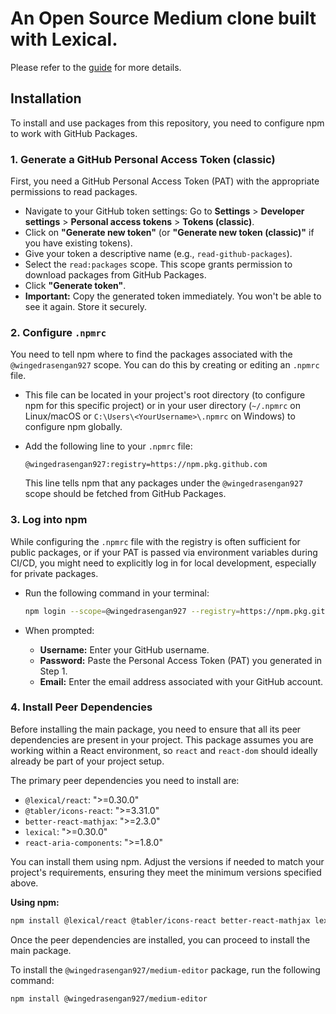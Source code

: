 # An Open Source Medium clone built with Lexical.
Please refer to the [guide](https://medium-editor-lmr5y.ondigitalocean.app/) for more details.

## Installation

To install and use packages from this repository, you need to configure npm to work with GitHub Packages.

### 1. Generate a GitHub Personal Access Token (classic)

First, you need a GitHub Personal Access Token (PAT) with the appropriate permissions to read packages.

*   Navigate to your GitHub token settings: Go to **Settings** > **Developer settings** > **Personal access tokens** > **Tokens (classic)**.
*   Click on **"Generate new token"** (or **"Generate new token (classic)"** if you have existing tokens).
*   Give your token a descriptive name (e.g., `read-github-packages`).
*   Select the `read:packages` scope. This scope grants permission to download packages from GitHub Packages.
*   Click **"Generate token"**.
*   **Important:** Copy the generated token immediately. You won't be able to see it again. Store it securely.

### 2. Configure `.npmrc`

You need to tell npm where to find the packages associated with the `@wingedrasengan927` scope. You can do this by creating or editing an `.npmrc` file.

*   This file can be located in your project's root directory (to configure npm for this specific project) or in your user directory (`~/.npmrc` on Linux/macOS or `C:\Users\<YourUsername>\.npmrc` on Windows) to configure npm globally.
*   Add the following line to your `.npmrc` file:

    ```
    @wingedrasengan927:registry=https://npm.pkg.github.com
    ```

    This line tells npm that any packages under the `@wingedrasengan927` scope should be fetched from GitHub Packages.

### 3. Log into npm

While configuring the `.npmrc` file with the registry is often sufficient for public packages, or if your PAT is passed via environment variables during CI/CD, you might need to explicitly log in for local development, especially for private packages.

*   Run the following command in your terminal:

    ```bash
    npm login --scope=@wingedrasengan927 --registry=https://npm.pkg.github.com
    ```

*   When prompted:
    *   **Username:** Enter your GitHub username.
    *   **Password:** Paste the Personal Access Token (PAT) you generated in Step 1.
    *   **Email:** Enter the email address associated with your GitHub account.

### 4. Install Peer Dependencies

Before installing the main package, you need to ensure that all its peer dependencies are present in your project. This package assumes you are working within a React environment, so `react` and `react-dom` should ideally already be part of your project setup.

The primary peer dependencies you need to install are:

*   `@lexical/react`: ">=0.30.0"
*   `@tabler/icons-react`: ">=3.31.0"
*   `better-react-mathjax`: ">=2.3.0"
*   `lexical`: ">=0.30.0"
*   `react-aria-components`: ">=1.8.0"

You can install them using npm. Adjust the versions if needed to match your project's requirements, ensuring they meet the minimum versions specified above.

**Using npm:**
```bash
npm install @lexical/react @tabler/icons-react better-react-mathjax lexical react-aria-components
```

Once the peer dependencies are installed, you can proceed to install the main package.

To install the `@wingedrasengan927/medium-editor` package, run the following command:

```bash
npm install @wingedrasengan927/medium-editor
```
